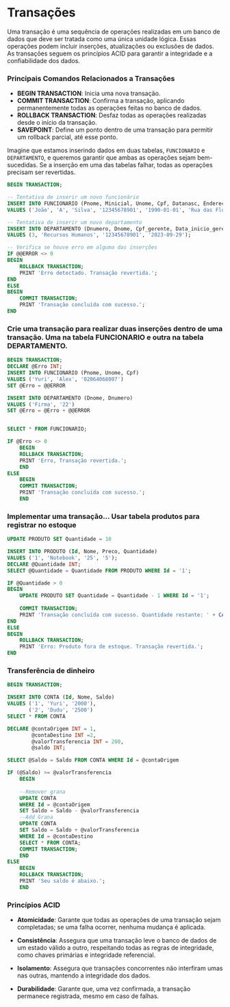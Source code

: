 # Transações

Uma transação é uma sequência de operações realizadas em um banco de dados que deve ser tratada como uma única unidade lógica. Essas operações podem incluir inserções, atualizações ou exclusões de dados. As transações seguem os princípios ACID para garantir a integridade e a confiabilidade dos dados.

### Principais Comandos Relacionados a Transações

- **BEGIN TRANSACTION**: Inicia uma nova transação.
- **COMMIT TRANSACTION**: Confirma a transação, aplicando permanentemente todas as operações feitas no banco de dados.
- **ROLLBACK TRANSACTION**: Desfaz todas as operações realizadas desde o início da transação.
- **SAVEPOINT**: Define um ponto dentro de uma transação para permitir um rollback parcial, até esse ponto.

Imagine que estamos inserindo dados em duas tabelas, `FUNCIONARIO` e `DEPARTAMENTO`, e queremos garantir que ambas as operações sejam bem-sucedidas. Se a inserção em uma das tabelas falhar, todas as operações precisam ser revertidas.

```sql
BEGIN TRANSACTION;

-- Tentativa de inserir um novo funcionário
INSERT INTO FUNCIONARIO (Pnome, Minicial, Unome, Cpf, Datanasc, Endereco, Sexo, Salario, Cpf_supervisor, Dnr)
VALUES ('João', 'A', 'Silva', '12345678901', '1990-01-01', 'Rua das Flores, 123', 'M', 5000, NULL, 1);

-- Tentativa de inserir um novo departamento
INSERT INTO DEPARTAMENTO (Dnumero, Dnome, Cpf_gerente, Data_inicio_gerente)
VALUES (3, 'Recursos Humanos', '12345678901', '2023-09-29');

-- Verifica se houve erro em alguma das inserções
IF @@ERROR <> 0 
BEGIN
    ROLLBACK TRANSACTION;
    PRINT 'Erro detectado. Transação revertida.';
END
ELSE
BEGIN
    COMMIT TRANSACTION;
    PRINT 'Transação concluída com sucesso.';
END
```

### Crie uma transação para realizar duas inserções dentro de uma transação. Uma na tabela FUNCIONARIO e outra na tabela DEPARTAMENTO. 
```sql
BEGIN TRANSACTION;
DECLARE @Erro INT;
INSERT INTO FUNCIONARIO (Pnome, Unome, Cpf)
VALUES ('Yuri', 'Alex', '02064068007')
SET @Erro = @@ERROR

INSERT INTO DEPARTAMENTO (Dnome, Dnumero)
VALUES ('Firma', '22')
SET @Erro = @Erro + @@ERROR


SELECT * FROM FUNCIONARIO;

IF @Erro <> 0
	BEGIN
	ROLLBACK TRANSACTION;
	PRINT 'Erro, Transação revertida.';
	END
ELSE
	BEGIN
	COMMIT TRANSACTION;
	PRINT 'Transação concluída com sucesso.';
	END
```

### Implementar uma transação... Usar tabela produtos para registrar no estoque
```sql
UPDATE PRODUTO SET Quantidade = 10

INSERT INTO PRODUTO (Id, Nome, Preco, Quantidade)
VALUES ('1', 'Notebook', '25', '5');
DECLARE @Quantidade INT;
SELECT @Quantidade = Quantidade FROM PRODUTO WHERE Id = '1';

IF @Quantidade > 0
BEGIN
    UPDATE PRODUTO SET Quantidade = Quantidade - 1 WHERE Id = '1';
    
    COMMIT TRANSACTION;
    PRINT 'Transação concluída com sucesso. Quantidade restante: ' + CAST(@Quantidade - 1 AS VARCHAR);
END
ELSE
BEGIN
    ROLLBACK TRANSACTION;
    PRINT 'Erro: Produto fora de estoque. Transação revertida.';
END
```

### Transferência de dinheiro
```sql
BEGIN TRANSACTION;

INSERT INTO CONTA (Id, Nome, Saldo)
VALUES ('1', 'Yuri', '2000'),
	   ('2', 'Dudu', '2500')
SELECT * FROM CONTA

DECLARE @contaOrigem INT = 1,
		@contaDestino INT =2,
		@valorTransferencia INT = 200,
		@saldo INT;

SELECT @Saldo = Saldo FROM CONTA WHERE Id = @contaOrigem

IF (@Saldo) >= @valorTransferencia
	BEGIN
	
	--Remover grana
	UPDATE CONTA 
	WHERE Id = @contaOrigem
	SET Saldo = Saldo - @valorTransferencia
	--Add Grana
	UPDATE CONTA
	SET Saldo = Saldo + @valorTransferencia
	WHERE Id = @contaDestino
	SELECT * FROM CONTA;
	COMMIT TRANSACTION;
	END
ELSE
	BEGIN
	ROLLBACK TRANSACTION;
	PRINT 'Seu saldo é abaixo.';
	END
```

### Princípios ACID

- **Atomicidade**: Garante que todas as operações de uma transação sejam completadas; se uma falha ocorrer, nenhuma mudança é aplicada.

- **Consistência**: Assegura que uma transação leve o banco de dados de um estado válido a outro, respeitando todas as regras de integridade, como chaves primárias e integridade referencial.

- **Isolamento**: Assegura que transações concorrentes não interfiram umas nas outras, mantendo a integridade dos dados.

- **Durabilidade**: Garante que, uma vez confirmada, a transação permanece registrada, mesmo em caso de falhas.
